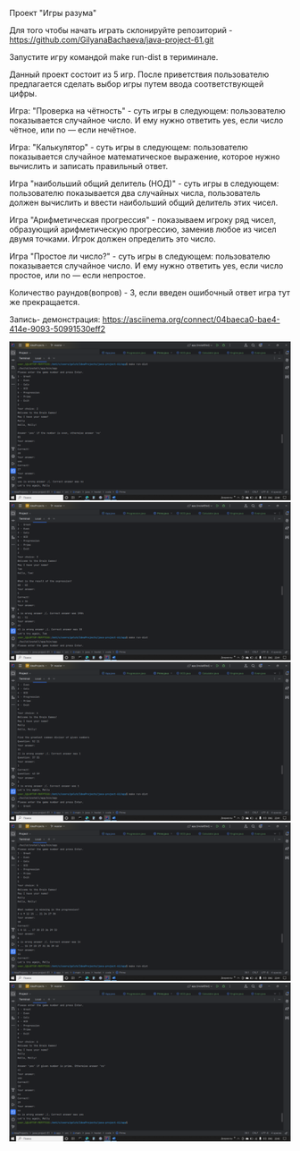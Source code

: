Проект "Игры разума"

Для того чтобы начать играть склонируйте репозиторий - https://github.com/GilyanaBachaeva/java-project-61.git

Запустите игру командой make run-dist в териминале.

Данный проект состоит из 5 игр. После приветствия пользователю предлагается сделать выбор игры путем ввода 
соответствующей цифры.

Игра: "Проверка на чётность" - суть игры в следующем: пользователю показывается случайное число. 
И ему нужно ответить yes, если число чётное, или no — если нечётное.

Игра: "Калькулятор" - суть игры в следующем: пользователю показывается случайное математическое выражение,
которое нужно вычислить и записать правильный ответ.

Игра "наибольший общий делитель (НОД)" - суть игры в следующем: пользователю показывается два случайных числа,
пользователь должен вычислить и ввести наибольший общий делитель этих чисел.

Игра "Арифметическая прогрессия" - показываем игроку ряд чисел, образующий арифметическую прогрессию, 
заменив любое из чисел двумя точками. Игрок должен определить это число.

Игра "Простое ли число?" - суть игры в следующем: пользователю показывается случайное число.
И ему нужно ответить yes, если число простое, или no — если непростое.

Количество раундов(вопров) - 3, если введен ошибочный ответ игра тут же прекращается.

Запись- демонстрация: https://asciinema.org/connect/04baeca0-bae4-414e-9093-50991530eff2



![Screeshot Evengame](https://github.com/GilyanaBachaeva/java-project-61/blob/main/%D0%A1%D0%BD%D0%B8%D0%BC%D0%BE%D0%BA%20%D1%8D%D0%BA%D1%80%D0%B0%D0%BD%D0%B0%20(20).png)
![Screeshot Calculator](https://github.com/GilyanaBachaeva/java-project-61/blob/main/%D0%A1%D0%BD%D0%B8%D0%BC%D0%BE%D0%BA%20%D1%8D%D0%BA%D1%80%D0%B0%D0%BD%D0%B0%20(21).png)
![Screeshot GCD](https://github.com/GilyanaBachaeva/java-project-61/blob/main/%D0%A1%D0%BD%D0%B8%D0%BC%D0%BE%D0%BA%20%D1%8D%D0%BA%D1%80%D0%B0%D0%BD%D0%B0%20(22).png)
![Screeshot Progression](https://github.com/GilyanaBachaeva/java-project-61/blob/main/%D0%A1%D0%BD%D0%B8%D0%BC%D0%BE%D0%BA%20%D1%8D%D0%BA%D1%80%D0%B0%D0%BD%D0%B0%20(23).png)
![Screeshot Prime](https://github.com/GilyanaBachaeva/java-project-61/blob/main/%D0%A1%D0%BD%D0%B8%D0%BC%D0%BE%D0%BA%20%D1%8D%D0%BA%D1%80%D0%B0%D0%BD%D0%B0%20(24).png)
